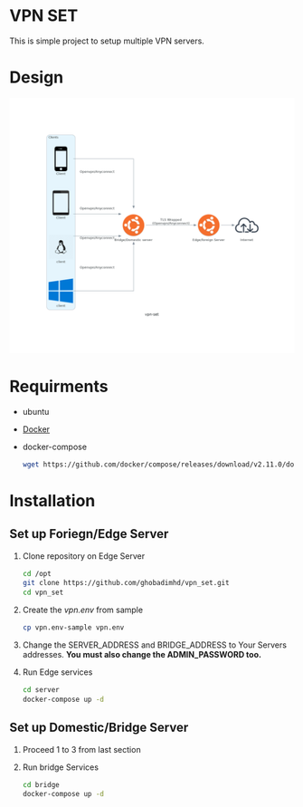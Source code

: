 VPN SET
=======

This is simple project to setup multiple VPN servers.

# Design

![Design](https://github.com/ghobadimhd/vpn_set/blob/master/assets/design.png)

# Requirments

* ubuntu
* [Docker](https://https://docs.docker.com/engine/install/ubuntu/)
* docker-compose

  ```bash
  wget https://github.com/docker/compose/releases/download/v2.11.0/docker-compose-linux-x86_64 -O /usr/local/bin/docker-compose ; chmod u+x /usr/local/bin/docker-compose
  ```


# Installation

## Set up Foriegn/Edge Server

1. Clone repository on Edge Server

   ```bash
   cd /opt
   git clone https://github.com/ghobadimhd/vpn_set.git
   cd vpn_set
   ```

2. Create the *vpn.env* from sample

   ```bash
   cp vpn.env-sample vpn.env
   ```

3. Change the SERVER_ADDRESS and BRIDGE_ADDRESS to Your Servers addresses.
**You must also change the ADMIN_PASSWORD too.**

4. Run Edge services

   ```bash 
   cd server
   docker-compose up -d 
   ```

## Set up Domestic/Bridge Server

1. Proceed 1 to 3 from last section

2. Run bridge Services

   ```bash 
   cd bridge
   docker-compose up -d 
   ```
